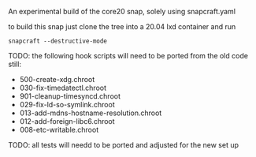 An experimental build of the core20 snap, solely using snapcraft.yaml

to build this snap just clone the tree into a 20.04 lxd container and run

    snapcraft --destructive-mode

TODO: the following hook scripts will need to be ported from the old code still:
  - 500-create-xdg.chroot 
  - 030-fix-timedatectl.chroot 
  - 901-cleanup-timesyncd.chroot  
  - 029-fix-ld-so-symlink.chroot 
  - 013-add-mdns-hostname-resolution.chroot 
  - 012-add-foreign-libc6.chroot 
  - 008-etc-writable.chroot 

TODO: all tests will needd to be ported and adjusted for the new set up
